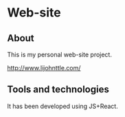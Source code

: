 # Web-site

## About

This is my personal web-site project.

http://www.lijohnttle.com/

## Tools and technologies

It has been developed using JS+React.
